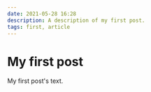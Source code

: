 ```yaml
---
date: 2021-05-28 16:28
description: A description of my first post.
tags: first, article
---
```

# My first post

My first post's text.